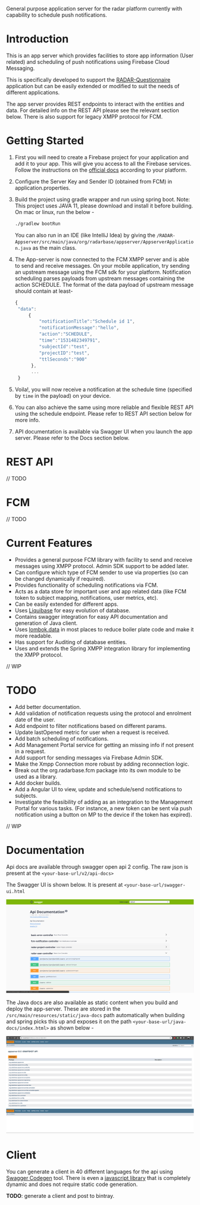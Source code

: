 General purpose application server for the radar platform currently with capability to schedule push notifications.

# Introduction

This is an app server which provides facilities to store app information (User related) and scheduling of push notifications using Firebase Cloud Messaging. 

This is specifically developed to support the [RADAR-Questionnaire](https://github.com/RADAR-base/RADAR-Questionnaire) application but can be easily extended or modified to suit the needs of different applications.

The app server provides REST endpoints to interact with the entities and data. For detailed info on the REST API please see the relevant section below.
There is also support for legacy XMPP protocol for FCM.


# Getting Started

1. First you will need to create a Firebase project for your application and add it to your app. This will give you access to all the Firebase services. Follow the instructions on the [official docs](https://firebase.google.com/docs/) according to your platform.  

2. Configure the Server Key and Sender ID (obtained from FCM) in application.properties. 

3. Build the project using gradle wrapper and run using spring boot. Note: This project uses JAVA 11, please download and install it before building. On mac or linux, run the below -
    ```bash
    ./gradlew bootRun
    ```
    You can also run in an IDE (like IntelliJ Idea) by giving the `/RADAR-Appserver/src/main/java/org/radarbase/appserver/AppserverApplication.java` as the main class.
    
4. The App-server is now connected to the FCM XMPP server and is able to send and receive messages. On your mobile application, try sending an upstream message using the FCM sdk for your platform. Notification scheduling parses payloads from upstream messages containing the action SCHEDULE. The format of the data payload of upstream message should contain at least-    
    ```javascript
    {
     "data":
         {
             "notificationTitle":"Schedule id 1",
             "notificationMessage":"hello",
             "action":"SCHEDULE",
             "time":"1531482349791",
             "subjectId":"test",
             "projectID":"test",
             "ttlSeconds":"900"
          },
          ...
     }
    ```
5. Voila!, you will now receive a notification at the schedule time (specified by `time` in the payload) on your device.

6. You can also achieve the same using more reliable and flexible REST API using the schedule endpoint. Please refer to REST API section below for more info.

7. API documentation is available via Swagger UI when you launch the app server. Please refer to the Docs section below.

# REST API
// TODO 

# FCM
// TODO

# Current Features
- Provides a general purpose FCM library with facility to send and receive messages using XMPP protocol. Admin SDK support to be added later.
- Can configure which type of FCM sender to use via properties (so can be changed dynamically if required).
- Provides functionality of scheduling notifications via FCM.
- Acts as a data store for important user and app related data (like FCM token to subject mapping, notifications, user metrics, etc).
- Can be easily extended for different apps.
- Uses [Liquibase](https://www.liquibase.org/) for easy evolution of database.
- Contains swagger integration for easy API documentation and generation of Java client.
- Uses [lombok.data](https://projectlombok.org/) in most places to reduce boiler plate code and make it more readable.
- Has support for Auditing of database entities.
- Uses and extends the Spring XMPP integration library for implementing the XMPP protocol. 

// WIP

# TODO

- Add better documentation.
- Add validation of notification requests using the protocol and enrolment date of the user.
- Add endpoint to filter notifications based on different params.
- Update lastOpened metric for user when a request is received.
- Add batch scheduling of notifications.
- Add Management Portal service for getting an missing info if not present in a request.
- Add support for sending messages via Firebase Admin SDK.
- Make the Xmpp Connection more robust by adding reconnection logic.
- Break out the org.radarbase.fcm package into its own module to be used as a library.
- Add docker builds.
- Add a Angular UI to view, update and schedule/send notifications to subjects.
- Investigate the feasibility of adding as an integration to the Management Portal for various tasks. (For instance, a new token can be sent via push notification using a button on MP to the device if the token has expired).

// WIP

# Documentation

Api docs are available through swagger open api 2 config. 
The raw json is present at the `<your-base-url/v2/api-docs>`

The Swagger UI is shown below.
It is present at `<your-base-url/swagger-ui.html`

![Alt text](/images/swagger-ui.png "Swagger UI Api Docs")


The Java docs are also available as static content when you build and deploy the app-server. 
These are stored in the `/src/main/resources/static/java-docs` path automatically when building and spring picks this up and exposes it on the path `<your-base-url/java-docs/index.html>` as shown below - 

![Alt text](/images/java-docs.png "Java Docs")


# Client

You can generate a client in 40 different languages for the api using [Swagger Codegen](https://swagger.io/tools/swagger-codegen/) tool. There is even a [javascript library](https://github.com/swagger-api/swagger-codegen#where-is-javascript) that is completely dynamic and does not require static code generation.

**TODO**: generate a client and post to bintray.  